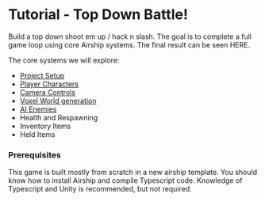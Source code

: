 # Tutorial - Top Down Battle!

Build a top down shoot em up / hack n slash. The goal is to complete a full game loop using core Airship systems. The final result can be seen HERE.

The core systems we will explore:

* [Project Setup](project-setup.md)
* [Player Characters](spawn-a-player-character.md)
* [Camera Controls](custom-camera.md)
* [Voxel World generation](voxelworld-level-generation.md)
* [AI Enemies](ai-enemies.md)
* Health and Respawning
* Inventory Items
* Held Items



### Prerequisites

This game is built mostly from scratch in a new airship template. You should know how to install Airship and compile Typescript code. Knowledge of Typescript and Unity is recommended, but not required.&#x20;
